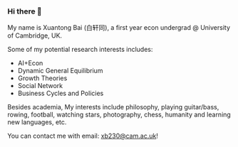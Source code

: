 ### Hi there 👋

My name is Xuantong Bai (白轩同), a first year econ undergrad @ University of Cambridge, UK.

Some of my potential research interests includes:
- AI+Econ
- Dynamic General Equilibrium
- Growth Theories
- Social Network
- Business Cycles and Policies

Besides academia, My interests include philosophy, playing  guitar/bass, rowing, football, watching stars, photography, chess, humanity and learning new languages, etc.

You can contact me with email: [xb230@cam.ac.uk](mailto:xb230@cam.ac.uk)!

